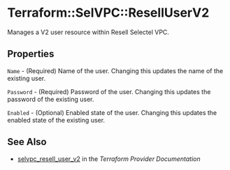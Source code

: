 # Terraform::SelVPC::ResellUserV2

Manages a V2 user resource within Resell Selectel VPC.

## Properties

`Name` - (Required) Name of the user. Changing this updates the name of the existing user.

`Password` - (Required) Password of the user. Changing this updates the password of the existing user.

`Enabled` - (Optional) Enabled state of the user. Changing this updates the enabled state of the existing user.


## See Also

* [selvpc_resell_user_v2](https://www.terraform.io/docs/providers/selvpc/r/resell_user_v2.html) in the _Terraform Provider Documentation_